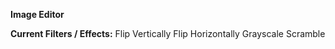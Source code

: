 **Image Editor**

**Current Filters / Effects:**
Flip Vertically
Flip Horizontally
Grayscale
Scramble
